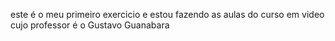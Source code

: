 este é o meu primeiro exercicio e estou fazendo as aulas do curso em video cujo professor é o Gustavo Guanabara